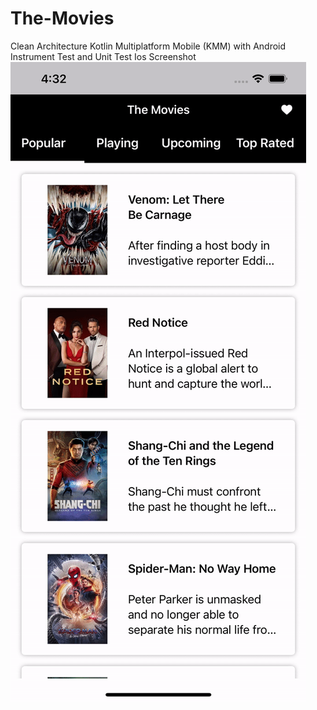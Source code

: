 # The-Movies
Clean Architecture Kotlin Multiplatform Mobile (KMM) with Android Instrument Test and Unit Test
Ios Screenshot
![](The-Movie-Screenshot.gif)

